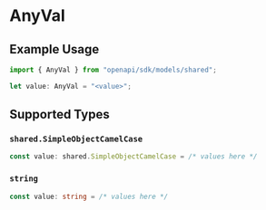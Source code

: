 # AnyVal

## Example Usage

```typescript
import { AnyVal } from "openapi/sdk/models/shared";

let value: AnyVal = "<value>";
```

## Supported Types

### `shared.SimpleObjectCamelCase`

```typescript
const value: shared.SimpleObjectCamelCase = /* values here */
```

### `string`

```typescript
const value: string = /* values here */
```

